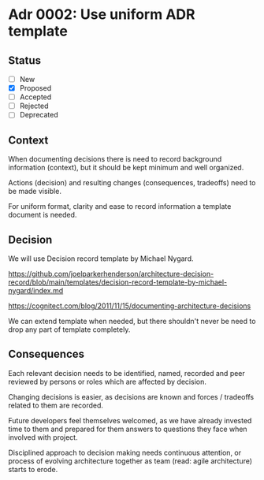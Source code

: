 # Adr 0002: Use uniform ADR template

## Status

- [ ] New
- [x] Proposed
- [ ] Accepted
- [ ] Rejected
- [ ] Deprecated

## Context

When documenting decisions there is need to record background information (context),
but it should be kept minimum and well organized.

Actions (decision) and resulting changes (consequences, tradeoffs) need to be made visible.

For uniform format, clarity and ease to record information a template document is needed.

## Decision

We will use Decision record template by Michael Nygard.

https://github.com/joelparkerhenderson/architecture-decision-record/blob/main/templates/decision-record-template-by-michael-nygard/index.md

https://cognitect.com/blog/2011/11/15/documenting-architecture-decisions

We can extend template when needed, but there shouldn't never be need to drop any part of template completely.

## Consequences

Each relevant decision needs to be identified, named, recorded and peer reviewed by persons
or roles which are affected by decision.

Changing decisions is easier, as decisions are known and forces / tradeoffs related to them are recorded.

Future developers feel themselves welcomed, as we have already invested time to them 
and prepared for them answers to questions they face when involved with project.

Disciplined approach to decision making needs continuous attention, 
or process of evolving architecture together as team (read: agile architecture) starts to erode.
